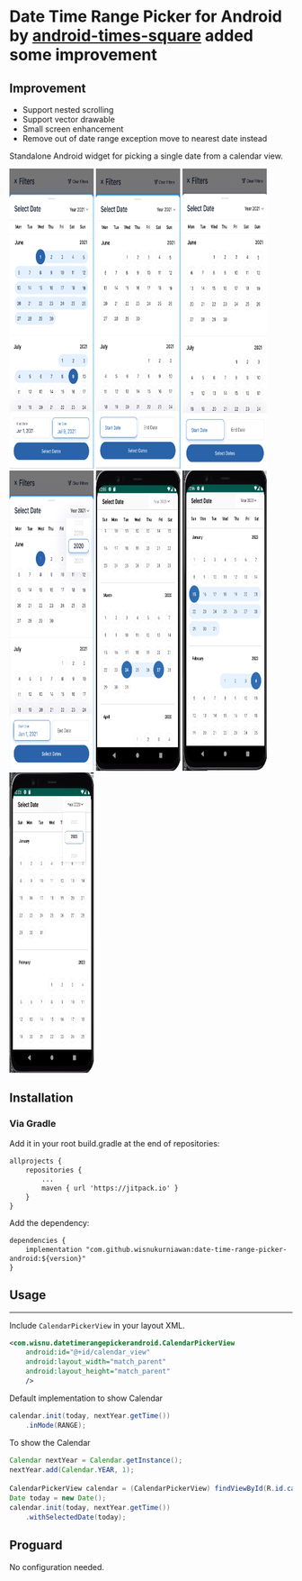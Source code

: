 Date Time Range Picker for Android by [android-times-square](https://github.com/square/android-times-square) added some improvement
==========================

## Improvement
- Support nested scrolling
- Support vector drawable
- Small screen enhancement
- Remove out of date range exception move to nearest date instead

Standalone Android widget for picking a single date from a calendar view.

<img src="https://raw.githubusercontent.com/arsalyou/Calendar-Widget/main/pic1.png" width="150" height="533" />
<img src="https://raw.githubusercontent.com/arsalyou/Calendar-Widget/main/pic2.png" width="150" height="533" />
<img src="https://raw.githubusercontent.com/arsalyou/Calendar-Widget/main/pic3.png" width="150" height="533" />
<img src="https://raw.githubusercontent.com/arsalyou/Calendar-Widget/main/pic4.png" width="150" height="533" />
<img src="https://raw.githubusercontent.com/arsalyou/Calendar-Widget/main/pic5.png" width="150" height="533" />
<img src="https://raw.githubusercontent.com/arsalyou/Calendar-Widget/main/pic6.png" width="150" height="533" />
<img src="https://raw.githubusercontent.com/arsalyou/Calendar-Widget/main/pic7.png" width="150" height="533" />


## Installation
### Via Gradle
Add it in your root build.gradle at the end of repositories:

```
allprojects {
	repositories {
		...
		maven { url 'https://jitpack.io' }
	}
}
```
Add the dependency:

```
dependencies {
	implementation "com.github.wisnukurniawan:date-time-range-picker-android:${version}"
}

```

## Usage
-----

Include `CalendarPickerView` in your layout XML.

```xml
<com.wisnu.datetimerangepickerandroid.CalendarPickerView
    android:id="@+id/calendar_view"
    android:layout_width="match_parent"
    android:layout_height="match_parent"
    />
```

Default implementation to show Calendar

```java
calendar.init(today, nextYear.getTime())
    .inMode(RANGE);
```


To show the Calendar

```java
Calendar nextYear = Calendar.getInstance();
nextYear.add(Calendar.YEAR, 1);

CalendarPickerView calendar = (CalendarPickerView) findViewById(R.id.calendar_view);
Date today = new Date();
calendar.init(today, nextYear.getTime())
    .withSelectedDate(today);
```

## Proguard
No configuration needed.
